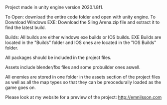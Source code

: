 Project made in unity engine version 2020.1.8f1.

To Open: download the entire code folder and open with unity engine. 
To Download Windows EXE: Download the Sling Arena.zip file and extract it to find the latest build.

Builds: All builds are either windows exe builds or IOS builds. EXE Builds are located in the "Builds" folder and IOS ones are located in the "IOS Builds" folder.

All packages should be included in the project files.

Assets include blender/fbx files and some probuilder ones aswell.

All enemies are stored in one folder in the assets section of the project files as well as all the map types so that they can be preocedurally loaded as the game goes on.

Please look at my website for a preview of the project: http://emnilsson.com